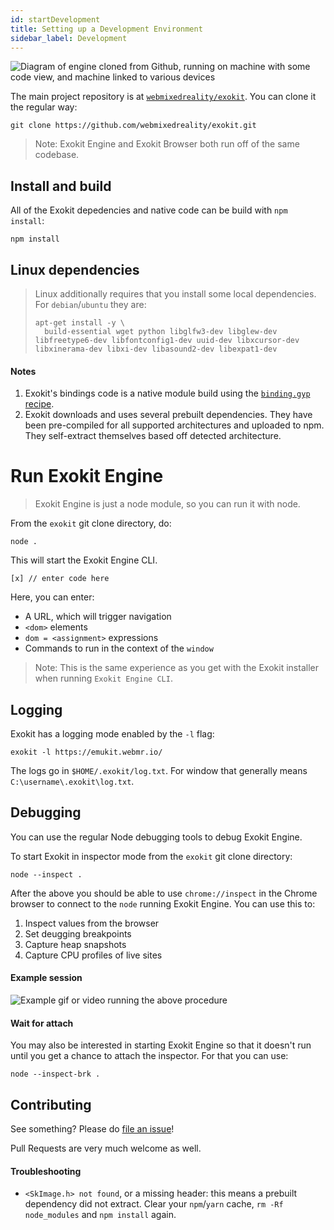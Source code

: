 ```yaml
---
id: startDevelopment 
title: Setting up a Development Environment
sidebar_label: Development
---
```


 <img src="http://via.placeholder.com/800x300" alt="Diagram of engine cloned from Github, running on machine with some code view, and machine linked to various devices"/>

The main project repository is at [`webmixedreality/exokit`](https://github.com/webmixedreality/exokit). You can clone it the regular way:

```
git clone https://github.com/webmixedreality/exokit.git
```

> Note: Exokit Engine and Exokit Browser both run off of the same codebase.

## Install and build

All of the Exokit depedencies and native code can be build with `npm install`:

```
npm install
```

## Linux dependencies

> Linux additionally requires that you install some local dependencies. For `debian`/`ubuntu` they are:
> ```
> apt-get install -y \
>   build-essential wget python libglfw3-dev libglew-dev libfreetype6-dev libfontconfig1-dev uuid-dev libxcursor-dev libxinerama-dev libxi-dev libasound2-dev libexpat1-dev
> ```

#### Notes

1. Exokit's bindings code is a native module build using the [`binding.gyp` recipe](https://github.com/webmixedreality/exokit/blob/master/binding.gyp).
1. Exokit downloads and uses several prebuilt dependencies. They have been pre-compiled for all supported architectures and uploaded to npm. They self-extract themselves based off detected architecture.

# Run Exokit Engine

> Exokit Engine is just a node module, so you can run it with node.

From the `exokit` git clone directory, do:

```
node .
```

This will start the Exokit Engine CLI.

```
[x] // enter code here
```

Here, you can enter:

- A URL, which will trigger navigation
- `<dom>` elements
- `dom = <assignment>` expressions
- Commands to run in the context of the `window`

> Note: This is the same experience as you get with the Exokit installer when running `Exokit Engine CLI`.

## Logging

Exokit has a logging mode enabled by the `-l` flag:

```
exokit -l https://emukit.webmr.io/
```

The logs go in `$HOME/.exokit/log.txt`. For window that generally means `C:\username\.exokit\log.txt`.

## Debugging

You can use the regular Node debugging tools to debug Exokit Engine.

To start Exokit in inspector mode from the `exokit` git clone directory:

```
node --inspect .
```

After the above you should be able to use `chrome://inspect` in the Chrome browser to connect to the `node` running Exokit Engine. You can use this to:

1. Inspect values from the browser
1. Set deugging breakpoints
1. Capture heap snapshots
1. Capture CPU profiles of live sites

#### Example session

 <img src="http://via.placeholder.com/800x300" alt="Example gif or video running the above procedure"/>

#### Wait for attach

You may also be interested in starting Exokit Engine so that it doesn't run until you get a chance to attach the inspector. For that you can use:

```
node --inspect-brk .
```

## Contributing

See something? Please do [file an issue](https://github.com/webmixedreality/exokit/issues)!

Pull Requests are very much welcome as well.

#### Troubleshooting

- `<SkImage.h> not found`, or a missing header: this means a prebuilt dependency did not extract. Clear your `npm`/`yarn` cache, `rm -Rf node_modules` and `npm install` again.


